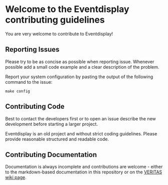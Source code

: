 # Welcome to the Eventdisplay contributing guidelines

You are very welcome to contribute to Eventdisplay!

## Reporting Issues

Please try to be as concise as possible when reporting issue. Whenever possible add a small code example and a clear description of the problem.

Report your system configuration by pasting the output of the following command to the issue:

```console
make config
```

## Contributing Code

Best to contact the developers first or to open an issue describe the new development before starting a larger project.

Eventdisplay is an old project and without strict coding guidelines. Please provide reasonable structured and readable code.

## Contributing Documentation

Documentation is always incomplete and contributions are welcome - either to the markdown-based documentation in this repository or on the [VERITAS wiki page](https://veritas.sao.arizona.edu/wiki/Eventdisplay_Manual).
